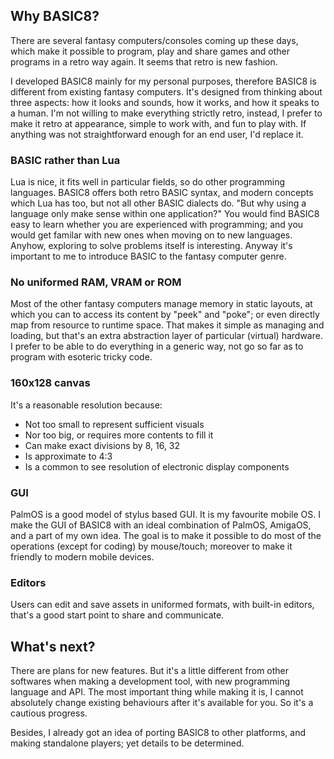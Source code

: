 ## Why BASIC8?

There are several fantasy computers/consoles coming up these days, which make it possible to program, play and share games and other programs in a retro way again. It seems that retro is new fashion.

I developed BASIC8 mainly for my personal purposes, therefore BASIC8 is different from existing fantasy computers. It's designed from thinking about three aspects: how it looks and sounds, how it works, and how it speaks to a human. I'm not willing to make everything strictly retro, instead, I prefer to make it retro at appearance, simple to work with, and fun to play with. If anything was not straightforward enough for an end user, I'd replace it.

### BASIC rather than Lua

Lua is nice, it fits well in particular fields, so do other programming languages. BASIC8 offers both retro BASIC syntax, and modern concepts which Lua has too, but not all other BASIC dialects do. "But why using a language only make sense within one application?" You would find BASIC8 easy to learn whether you are experienced with programming; and you would get familar with new ones when moving on to new languages. Anyhow, exploring to solve problems itself is interesting. Anyway it's important to me to introduce BASIC to the fantasy computer genre.

### No uniformed RAM, VRAM or ROM

Most of the other fantasy computers manage memory in static layouts, at which you can to access its content by "peek" and "poke"; or even directly map from resource to runtime space. That makes it simple as managing and loading, but that's an extra abstraction layer of particular (virtual) hardware. I prefer to be able to do everything in a generic way, not go so far as to program with esoteric tricky code.

### 160x128 canvas

It's a reasonable resolution because:

* Not too small to represent sufficient visuals
* Nor too big, or requires more contents to fill it
* Can make exact divisions by 8, 16, 32
* Is approximate to 4:3
* Is a common to see resolution of electronic display components

### GUI

PalmOS is a good model of stylus based GUI. It is my favourite mobile OS. I make the GUI of BASIC8 with an ideal combination of PalmOS, AmigaOS, and a part of my own idea. The goal is to make it possible to do most of the operations (except for coding) by mouse/touch; moreover to make it friendly to modern mobile devices.

### Editors

Users can edit and save assets in uniformed formats, with built-in editors, that's a good start point to share and communicate.

## What's next?

There are plans for new features. But it's a little different from other softwares when making a development tool, with new programming language and API. The most important thing while making it is, I cannot absolutely change existing behaviours after it's available for you. So it's a cautious progress.

Besides, I already got an idea of porting BASIC8 to other platforms, and making standalone players; yet details to be determined.
